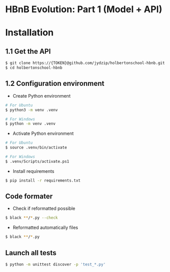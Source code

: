 # HBnB Evolution: Part 1 (Model + API)

# Installation
## 1.1 Get the API
```bash
$ git clone https://{TOKEN}@github.com/jydzip/holbertonschool-hbnb.git
$ cd holbertonschool-hbnb
```

## 1.2 Configuration environment
- Create Python environment
```bash
# For Ubuntu
$ python3 -m venv .venv

# For Windows
$ python -m venv .venv
```

- Activate Python environment
```bash
# For Ubuntu
$ source .venv/bin/activate

# For Windows
$ .venv/Scripts/activate.ps1
```

- Install requirements
```bash
$ pip install -r requirements.txt
```

## Code formater
- Check if reformatted possible
```bash
$ black **/*.py --check
```

- Reformatted automatically files
```bash
$ black **/*.py
```

## Launch all tests
```bash
$ python -m unittest discover -p 'test_*.py'
```